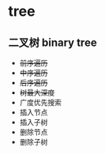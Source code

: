 # tree

## 二叉树 binary tree

- ~~前序遍历~~
- ~~中序遍历~~
- ~~后序遍历~~
- ~~树最大深度~~
- 广度优先搜索
- 插入节点
- 插入子树
- 删除节点
- 删除子树
